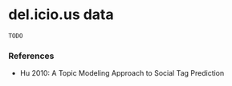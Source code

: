 del.icio.us data
===================

	TODO

### References

- Hu 2010: A Topic Modeling Approach to Social Tag Prediction 
